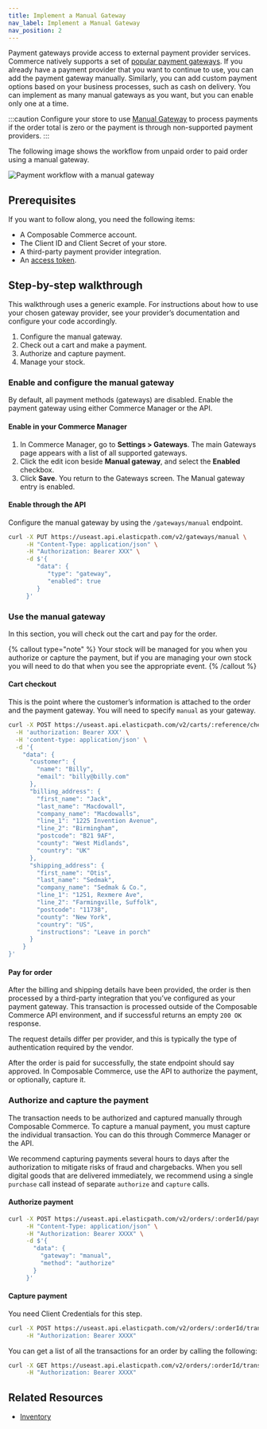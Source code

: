 ```yaml
---
title: Implement a Manual Gateway
nav_label: Implement a Manual Gateway
nav_position: 2
---
```


Payment gateways provide access to external payment provider services. Commerce natively supports a set of [popular payment gateways](/docs/commerce-cloud/payments/payments-developer/implement-payment-gateways#natively-supported-payment-gateways). If you already have a payment provider that you want to continue to use, you can add the payment gateway manually. Similarly, you can add custom payment options based on your business processes, such as cash on delivery. You can implement as many manual gateways as you want, but you can enable only one at a time.

:::caution
Configure your store to use [Manual Gateway](/docs/api/carts/authorize-setup) to process payments if the order total is zero or the payment is through non-supported payment providers.
:::

The following image shows the workflow from unpaid order to paid order using a manual gateway.

![Payment workflow with a manual gateway](/assets/manual-gateway-flow.png)

## Prerequisites

If you want to follow along, you need the following items:

- A Composable Commerce account.
- The Client ID and Client Secret of your store.
- A third-party payment provider integration.
- An [access token](/docs/commerce-cloud/api-overview/your-first-api-request#get-an-access-token).

## Step-by-step walkthrough

This walkthrough uses a generic example. For instructions about how to use your chosen gateway provider, see your provider’s documentation and configure your code accordingly.

1. Configure the manual gateway.
2. Check out a cart and make a payment.
3. Authorize and capture payment.
4. Manage your stock.

### Enable and configure the manual gateway

By default, all payment methods (gateways) are disabled. Enable the payment gateway using either Commerce Manager or the API.

#### Enable in your Commerce Manager

1. In Commerce Manager, go to **Settings > Gateways**.
  The main Gateways page appears with a list of all supported gateways.
2. Click the edit icon beside **Manual gateway**, and select the **Enabled** checkbox.
3. Click **Save**.
  You return to the Gateways screen. The Manual gateway entry is enabled.

#### Enable through the API

Configure the manual gateway by using the `/gateways/manual` endpoint.

```sh
curl -X PUT https://useast.api.elasticpath.com/v2/gateways/manual \
     -H "Content-Type: application/json" \
     -H "Authorization: Bearer XXX" \
     -d $'{
        "data": {
           "type": "gateway",
           "enabled": true
        }
     }'
```

### Use the manual gateway

In this section, you will check out the cart and pay for the order.

{% callout type="note"  %}
Your stock will be managed for you when you authorize or capture the payment, but if you are managing your own stock you will need to do that when you see the appropriate event.
{% /callout %}

#### Cart checkout

This is the point where the customer’s information is attached to the order and the payment gateway. You will need to specify `manual` as your gateway.

```bash
curl -X POST https://useast.api.elasticpath.com/v2/carts/:reference/checkout \
  -H 'authorization: Bearer XXX' \
  -H 'content-type: application/json' \
  -d '{
    "data": {
      "customer": {
        "name": "Billy",
        "email": "billy@billy.com"
      },
      "billing_address": {
        "first_name": "Jack",
        "last_name": "Macdowall",
        "company_name": "Macdowalls",
        "line_1": "1225 Invention Avenue",
        "line_2": "Birmingham",
        "postcode": "B21 9AF",
        "county": "West Midlands",
        "country": "UK"
      },
      "shipping_address": {
        "first_name": "Otis",
        "last_name": "Sedmak",
        "company_name": "Sedmak & Co.",
        "line_1": "1251, Rexmere Ave",
        "line_2": "Farmingville, Suffolk",
        "postcode": "11738",
        "county": "New York",
        "country": "US",
        "instructions": "Leave in porch"
      }
    }
}'
```

#### Pay for order

After the billing and shipping details have been provided, the order is then processed by a third-party integration that youʼve configured as your payment gateway. This transaction is processed outside of the Composable Commerce API environment, and if successful returns an empty `200 OK` response.

The request details differ per provider, and this is typically the type of authentication required by the vendor.

After the order is paid for successfully, the state endpoint should say approved. In Composable Commerce, use the API to authorize the payment, or optionally, capture it.

### Authorize and capture the payment

The transaction needs to be authorized and captured manually through Composable Commerce. To capture a manual payment, you must capture the individual transaction. You can do this through Commerce Manager or the API.

We recommend capturing payments several hours to days after the authorization to mitigate risks of fraud and chargebacks. When you sell digital goods that are delivered immediately, we recommend using a single `purchase` call instead of separate `authorize` and `capture` calls.

#### Authorize payment

```sh
curl -X POST https://useast.api.elasticpath.com/v2/orders/:orderId/payments \
     -H "Content-Type: application/json" \
     -H "Authorization: Bearer XXXX" \
     -d $'{
       "data": {
         "gateway": "manual",
         "method": "authorize"
       }
     }'
```

#### Capture payment

You need Client Credentials for this step.

```sh
curl -X POST https://useast.api.elasticpath.com/v2/orders/:orderId/transactions/:transaction_id/capture \
     -H "Authorization: Bearer XXXX"
```

You can get a list of all the transactions for an order by calling the following:

```sh
curl -X GET https://useast.api.elasticpath.com/v2/orders/:orderId/transactions \
     -H "Authorization: Bearer XXXX"
```

## Related Resources

- [Inventory](/docs/pxm/inventories/inventory)
